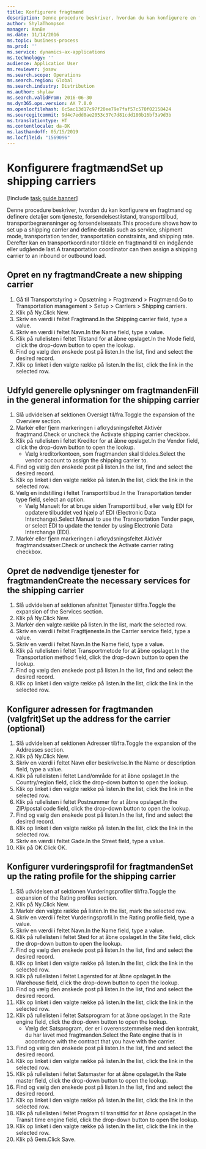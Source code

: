 ```yaml
---
title: Konfigurere fragtmænd
description: Denne procedure beskriver, hvordan du kan konfigurere en fragtmand og definere detaljer som tjeneste, forsendelsestilstand, transporttilbud, transportbegrænsninger og forsendelsessats.
author: ShylaThompson
manager: AnnBe
ms.date: 11/14/2016
ms.topic: business-process
ms.prod: ''
ms.service: dynamics-ax-applications
ms.technology: ''
audience: Application User
ms.reviewer: josaw
ms.search.scope: Operations
ms.search.region: Global
ms.search.industry: Distribution
ms.author: shylaw
ms.search.validFrom: 2016-06-30
ms.dyn365.ops.version: AX 7.0.0
ms.openlocfilehash: 6c5ac13d17c97f20ee79e7faf57c570f02158424
ms.sourcegitcommit: 9d4c7edd0ae2053c37c7d81cdd180b16bf3a9d3b
ms.translationtype: HT
ms.contentlocale: da-DK
ms.lasthandoff: 05/15/2019
ms.locfileid: "1569096"
---
```

# <a name="set-up-shipping-carriers"></a><span data-ttu-id="ed691-103">Konfigurere fragtmænd</span><span class="sxs-lookup"><span data-stu-id="ed691-103">Set up shipping carriers</span></span>

[!include [task guide banner](../../includes/task-guide-banner.md)]

<span data-ttu-id="ed691-104">Denne procedure beskriver, hvordan du kan konfigurere en fragtmand og definere detaljer som tjeneste, forsendelsestilstand, transporttilbud, transportbegrænsninger og forsendelsessats.</span><span class="sxs-lookup"><span data-stu-id="ed691-104">This procedure shows how to set up a shipping carrier and define details such as service, shipment mode, transportation tender, transportation constraints, and shipping rate.</span></span> <span data-ttu-id="ed691-105">Derefter kan en transportkoordinator tildele en fragtmand til en indgående eller udgående last.</span><span class="sxs-lookup"><span data-stu-id="ed691-105">A transportation coordinator can then assign a shipping carrier to an inbound or outbound load.</span></span>


## <a name="create-a-new-shipping-carrier"></a><span data-ttu-id="ed691-106">Opret en ny fragtmand</span><span class="sxs-lookup"><span data-stu-id="ed691-106">Create a new shipping carrier</span></span>
1. <span data-ttu-id="ed691-107">Gå til Transportstyring > Opsætning > Fragtmænd > Fragtmænd.</span><span class="sxs-lookup"><span data-stu-id="ed691-107">Go to Transportation management > Setup > Carriers > Shipping carriers.</span></span>
2. <span data-ttu-id="ed691-108">Klik på Ny.</span><span class="sxs-lookup"><span data-stu-id="ed691-108">Click New.</span></span>
3. <span data-ttu-id="ed691-109">Skriv en værdi i feltet Fragtmand.</span><span class="sxs-lookup"><span data-stu-id="ed691-109">In the Shipping carrier field, type a value.</span></span>
4. <span data-ttu-id="ed691-110">Skriv en værdi i feltet Navn.</span><span class="sxs-lookup"><span data-stu-id="ed691-110">In the Name field, type a value.</span></span>
5. <span data-ttu-id="ed691-111">Klik på rullelisten i feltet Tilstand for at åbne opslaget.</span><span class="sxs-lookup"><span data-stu-id="ed691-111">In the Mode field, click the drop-down button to open the lookup.</span></span>
6. <span data-ttu-id="ed691-112">Find og vælg den ønskede post på listen.</span><span class="sxs-lookup"><span data-stu-id="ed691-112">In the list, find and select the desired record.</span></span>
7. <span data-ttu-id="ed691-113">Klik op linket i den valgte række på listen.</span><span class="sxs-lookup"><span data-stu-id="ed691-113">In the list, click the link in the selected row.</span></span>

## <a name="fill-in-the-general-information-for-the-shipping-carrier"></a><span data-ttu-id="ed691-114">Udfyld generelle oplysninger om fragtmanden</span><span class="sxs-lookup"><span data-stu-id="ed691-114">Fill in the general information for the shipping carrier</span></span>
1. <span data-ttu-id="ed691-115">Slå udvidelsen af sektionen Oversigt til/fra.</span><span class="sxs-lookup"><span data-stu-id="ed691-115">Toggle the expansion of the Overview section.</span></span>
2. <span data-ttu-id="ed691-116">Markér eller fjern markeringen i afkrydsningsfeltet Aktivér fragtmand.</span><span class="sxs-lookup"><span data-stu-id="ed691-116">Check or uncheck the Activate shipping carrier checkbox.</span></span>
3. <span data-ttu-id="ed691-117">Klik på rullelisten i feltet Kreditor for at åbne opslaget.</span><span class="sxs-lookup"><span data-stu-id="ed691-117">In the Vendor field, click the drop-down button to open the lookup.</span></span>
    * <span data-ttu-id="ed691-118">Vælg kreditorkontoen, som fragtmanden skal tildeles.</span><span class="sxs-lookup"><span data-stu-id="ed691-118">Select the vendor account to assign the shipping carrier to.</span></span>  
4. <span data-ttu-id="ed691-119">Find og vælg den ønskede post på listen.</span><span class="sxs-lookup"><span data-stu-id="ed691-119">In the list, find and select the desired record.</span></span>
5. <span data-ttu-id="ed691-120">Klik op linket i den valgte række på listen.</span><span class="sxs-lookup"><span data-stu-id="ed691-120">In the list, click the link in the selected row.</span></span>
6. <span data-ttu-id="ed691-121">Vælg en indstilling i feltet Transporttilbud.</span><span class="sxs-lookup"><span data-stu-id="ed691-121">In the Transportation tender type field, select an option.</span></span>
    * <span data-ttu-id="ed691-122">Vælg Manuelt for at bruge siden Transporttilbud, eller vælg EDI for opdatere tilbuddet ved hjælp af EDI (Electronic Data Interchange).</span><span class="sxs-lookup"><span data-stu-id="ed691-122">Select Manual to use the Transportation Tender page, or select EDI to update the tender by using Electronic Data Interchange (EDI).</span></span>  
7. <span data-ttu-id="ed691-123">Markér eller fjern markeringen i afkrydsningsfeltet Aktivér fragtmandssatser.</span><span class="sxs-lookup"><span data-stu-id="ed691-123">Check or uncheck the Activate carrier rating checkbox.</span></span>

## <a name="create-the-necessary-services-for-the-shipping-carrier"></a><span data-ttu-id="ed691-124">Opret de nødvendige tjenester for fragtmanden</span><span class="sxs-lookup"><span data-stu-id="ed691-124">Create the necessary services for the shipping carrier</span></span>
1. <span data-ttu-id="ed691-125">Slå udvidelsen af sektionen afsnittet Tjenester til/fra.</span><span class="sxs-lookup"><span data-stu-id="ed691-125">Toggle the expansion of the Services section.</span></span>
2. <span data-ttu-id="ed691-126">Klik på Ny.</span><span class="sxs-lookup"><span data-stu-id="ed691-126">Click New.</span></span>
3. <span data-ttu-id="ed691-127">Markér den valgte række på listen.</span><span class="sxs-lookup"><span data-stu-id="ed691-127">In the list, mark the selected row.</span></span>
4. <span data-ttu-id="ed691-128">Skriv en værdi i feltet Fragttjeneste.</span><span class="sxs-lookup"><span data-stu-id="ed691-128">In the Carrier service field, type a value.</span></span>
5. <span data-ttu-id="ed691-129">Skriv en værdi i feltet Navn.</span><span class="sxs-lookup"><span data-stu-id="ed691-129">In the Name field, type a value.</span></span>
6. <span data-ttu-id="ed691-130">Klik på rullelisten i feltet Transportmetode for at åbne opslaget.</span><span class="sxs-lookup"><span data-stu-id="ed691-130">In the Transportation method field, click the drop-down button to open the lookup.</span></span>
7. <span data-ttu-id="ed691-131">Find og vælg den ønskede post på listen.</span><span class="sxs-lookup"><span data-stu-id="ed691-131">In the list, find and select the desired record.</span></span>
8. <span data-ttu-id="ed691-132">Klik op linket i den valgte række på listen.</span><span class="sxs-lookup"><span data-stu-id="ed691-132">In the list, click the link in the selected row.</span></span>

## <a name="set-up-the-address-for-the-carrier-optional"></a><span data-ttu-id="ed691-133">Konfigurer adressen for fragtmanden (valgfrit)</span><span class="sxs-lookup"><span data-stu-id="ed691-133">Set up the address for the carrier (optional)</span></span>
1. <span data-ttu-id="ed691-134">Slå udvidelsen af sektionen Adresser til/fra.</span><span class="sxs-lookup"><span data-stu-id="ed691-134">Toggle the expansion of the Addresses section.</span></span>
2. <span data-ttu-id="ed691-135">Klik på Ny.</span><span class="sxs-lookup"><span data-stu-id="ed691-135">Click New.</span></span>
3. <span data-ttu-id="ed691-136">Skriv en værdi i feltet Navn eller beskrivelse.</span><span class="sxs-lookup"><span data-stu-id="ed691-136">In the Name or description field, type a value.</span></span>
4. <span data-ttu-id="ed691-137">Klik på rullelisten i feltet Land/område for at åbne opslaget.</span><span class="sxs-lookup"><span data-stu-id="ed691-137">In the Country/region field, click the drop-down button to open the lookup.</span></span>
5. <span data-ttu-id="ed691-138">Klik op linket i den valgte række på listen.</span><span class="sxs-lookup"><span data-stu-id="ed691-138">In the list, click the link in the selected row.</span></span>
6. <span data-ttu-id="ed691-139">Klik på rullelisten i feltet Postnummer for at åbne opslaget.</span><span class="sxs-lookup"><span data-stu-id="ed691-139">In the ZIP/postal code field, click the drop-down button to open the lookup.</span></span>
7. <span data-ttu-id="ed691-140">Find og vælg den ønskede post på listen.</span><span class="sxs-lookup"><span data-stu-id="ed691-140">In the list, find and select the desired record.</span></span>
8. <span data-ttu-id="ed691-141">Klik op linket i den valgte række på listen.</span><span class="sxs-lookup"><span data-stu-id="ed691-141">In the list, click the link in the selected row.</span></span>
9. <span data-ttu-id="ed691-142">Skriv en værdi i feltet Gade.</span><span class="sxs-lookup"><span data-stu-id="ed691-142">In the Street field, type a value.</span></span>
10. <span data-ttu-id="ed691-143">Klik på OK.</span><span class="sxs-lookup"><span data-stu-id="ed691-143">Click OK.</span></span>

## <a name="set-up-the-rating-profile-for-the-shipping-carrier"></a><span data-ttu-id="ed691-144">Konfigurer vurderingsprofil for fragtmanden</span><span class="sxs-lookup"><span data-stu-id="ed691-144">Set up the rating profile for the shipping carrier</span></span>
1. <span data-ttu-id="ed691-145">Slå udvidelsen af sektionen Vurderingsprofiler til/fra.</span><span class="sxs-lookup"><span data-stu-id="ed691-145">Toggle the expansion of the Rating profiles section.</span></span>
2. <span data-ttu-id="ed691-146">Klik på Ny.</span><span class="sxs-lookup"><span data-stu-id="ed691-146">Click New.</span></span>
3. <span data-ttu-id="ed691-147">Markér den valgte række på listen.</span><span class="sxs-lookup"><span data-stu-id="ed691-147">In the list, mark the selected row.</span></span>
4. <span data-ttu-id="ed691-148">Skriv en værdi i feltet Vurderingsprofil.</span><span class="sxs-lookup"><span data-stu-id="ed691-148">In the Rating profile field, type a value.</span></span>
5. <span data-ttu-id="ed691-149">Skriv en værdi i feltet Navn.</span><span class="sxs-lookup"><span data-stu-id="ed691-149">In the Name field, type a value.</span></span>
6. <span data-ttu-id="ed691-150">Klik på rullelisten i feltet Sted for at åbne opslaget.</span><span class="sxs-lookup"><span data-stu-id="ed691-150">In the Site field, click the drop-down button to open the lookup.</span></span>
7. <span data-ttu-id="ed691-151">Find og vælg den ønskede post på listen.</span><span class="sxs-lookup"><span data-stu-id="ed691-151">In the list, find and select the desired record.</span></span>
8. <span data-ttu-id="ed691-152">Klik op linket i den valgte række på listen.</span><span class="sxs-lookup"><span data-stu-id="ed691-152">In the list, click the link in the selected row.</span></span>
9. <span data-ttu-id="ed691-153">Klik på rullelisten i feltet Lagersted for at åbne opslaget.</span><span class="sxs-lookup"><span data-stu-id="ed691-153">In the Warehouse field, click the drop-down button to open the lookup.</span></span>
10. <span data-ttu-id="ed691-154">Find og vælg den ønskede post på listen.</span><span class="sxs-lookup"><span data-stu-id="ed691-154">In the list, find and select the desired record.</span></span>
11. <span data-ttu-id="ed691-155">Klik op linket i den valgte række på listen.</span><span class="sxs-lookup"><span data-stu-id="ed691-155">In the list, click the link in the selected row.</span></span>
12. <span data-ttu-id="ed691-156">Klik på rullelisten i feltet Satsprogram for at åbne opslaget.</span><span class="sxs-lookup"><span data-stu-id="ed691-156">In the Rate engine field, click the drop-down button to open the lookup.</span></span>
    * <span data-ttu-id="ed691-157">Vælg det Satsprogram, der er i overensstemmelse med den kontrakt, du har lavet med fragtmanden.</span><span class="sxs-lookup"><span data-stu-id="ed691-157">Select the Rate engine that is in accordance with the contract that you have with the carrier.</span></span>  
13. <span data-ttu-id="ed691-158">Find og vælg den ønskede post på listen.</span><span class="sxs-lookup"><span data-stu-id="ed691-158">In the list, find and select the desired record.</span></span>
14. <span data-ttu-id="ed691-159">Klik op linket i den valgte række på listen.</span><span class="sxs-lookup"><span data-stu-id="ed691-159">In the list, click the link in the selected row.</span></span>
15. <span data-ttu-id="ed691-160">Klik på rullelisten i feltet Satsmaster for at åbne opslaget.</span><span class="sxs-lookup"><span data-stu-id="ed691-160">In the Rate master field, click the drop-down button to open the lookup.</span></span>
16. <span data-ttu-id="ed691-161">Find og vælg den ønskede post på listen.</span><span class="sxs-lookup"><span data-stu-id="ed691-161">In the list, find and select the desired record.</span></span>
17. <span data-ttu-id="ed691-162">Klik op linket i den valgte række på listen.</span><span class="sxs-lookup"><span data-stu-id="ed691-162">In the list, click the link in the selected row.</span></span>
18. <span data-ttu-id="ed691-163">Klik på rullelisten i feltet Program til transittid for at åbne opslaget.</span><span class="sxs-lookup"><span data-stu-id="ed691-163">In the Transit time engine field, click the drop-down button to open the lookup.</span></span>
19. <span data-ttu-id="ed691-164">Klik op linket i den valgte række på listen.</span><span class="sxs-lookup"><span data-stu-id="ed691-164">In the list, click the link in the selected row.</span></span>
20. <span data-ttu-id="ed691-165">Klik på Gem.</span><span class="sxs-lookup"><span data-stu-id="ed691-165">Click Save.</span></span>

